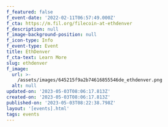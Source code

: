 ```yaml
---
f_featured: false
f_event-date: '2022-02-11T06:57:49.000Z'
f_cta: https://m.fil.org/filecoin-at-ethdenver
f_description: null
f_image-background-position: null
f_icon-type: Info
f_event-type: Event
title: EthDenver
f_cta-text: Learn More
slug: ethdenver
f_image:
  url: >-
    /assets/images/645215f9a2b74616855546de_ethdenver.png
  alt: null
updated-on: '2023-05-03T08:06:17.813Z'
created-on: '2023-05-03T08:06:17.813Z'
published-on: '2023-05-03T08:22:38.798Z'
layout: '[events].html'
tags: events
---
```



